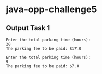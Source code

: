 # java-opp-challenge5
## Output Task 1
```
Enter the total parking time (hours): 
28
The parking fee to be paid: $17.0
```
```
Enter the total parking time (hours): 
9
The parking fee to be paid: $7.0
```

